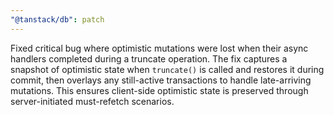 ```yaml
---
"@tanstack/db": patch
---
```


Fixed critical bug where optimistic mutations were lost when their async handlers completed during a truncate operation. The fix captures a snapshot of optimistic state when `truncate()` is called and restores it during commit, then overlays any still-active transactions to handle late-arriving mutations. This ensures client-side optimistic state is preserved through server-initiated must-refetch scenarios.
